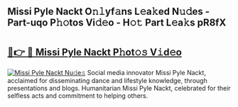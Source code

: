 ## Missi Pyle Nackt O𝚗𝚕yf𝚊ns L𝚎a𝚔ed N𝚞𝚍es - Part-uqo P𝚑𝚘tos Vi𝚍𝚎o - H𝚘𝚝 Part L𝚎a𝚔s pR8fX

# <h2><a href="http://kfe75q.oniu.top/?m=Missi+Pyle+Nackt">🔗👉 🔴 Missi Pyle Nackt P𝚑ot𝚘𝚜 V𝚒d𝚎o</a></h2>

[![Missi Pyle Nackt Nu𝚍e𝚜](https://i.imgur.com/0qMVB7G.gif)](http://kfe75q.oniu.top/?m=Missi+Pyle+Nackt)
Social media innovator Missi Pyle Nackt, acclaimed for disseminating dance and lifestyle knowledge, through presentations and blogs. Humanitarian Missi Pyle Nackt, celebrated for their selfless acts and commitment to helping others.  
